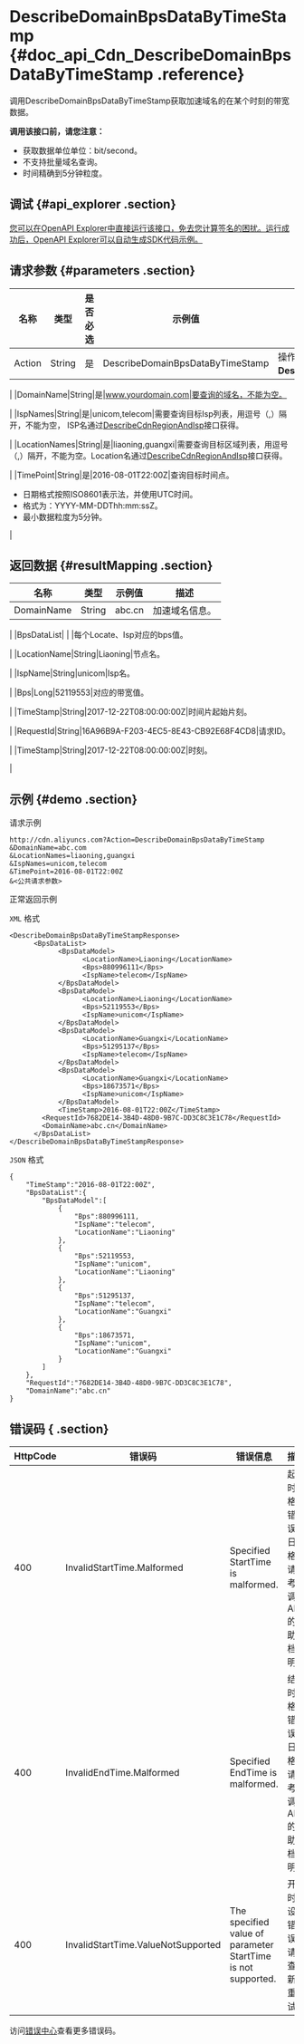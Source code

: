 # DescribeDomainBpsDataByTimeStamp {#doc_api_Cdn_DescribeDomainBpsDataByTimeStamp .reference}

调用DescribeDomainBpsDataByTimeStamp获取加速域名的在某个时刻的带宽数据。

 **调用该接口前，请您注意：** 

-   获取数据单位单位：bit/second。
-   不支持批量域名查询。
-   时间精确到5分钟粒度。

## 调试 {#api_explorer .section}

[您可以在OpenAPI Explorer中直接运行该接口，免去您计算签名的困扰。运行成功后，OpenAPI Explorer可以自动生成SDK代码示例。](https://api.aliyun.com/#product=Cdn&api=DescribeDomainBpsDataByTimeStamp&type=RPC&version=2018-05-10)

## 请求参数 {#parameters .section}

|名称|类型|是否必选|示例值|描述|
|--|--|----|---|--|
|Action|String|是|DescribeDomainBpsDataByTimeStamp|操作接口名，系统规定参数。取值：**DescribeDomainBpsDataByTimeStamp**。

 |
|DomainName|String|是|www.yourdomain.com|要查询的域名，不能为空。

 |
|IspNames|String|是|unicom,telecom|需要查询目标Isp列表，用逗号（,）隔开，不能为空， ISP名通过[DescribeCdnRegionAndIsp](~~91077~~)接口获得。

 |
|LocationNames|String|是|liaoning,guangxi|需要查询目标区域列表，用逗号（,）隔开，不能为空。Location名通过[DescribeCdnRegionAndIsp](~~91077~~)接口获得。

 |
|TimePoint|String|是|2016-08-01T22:00Z|查询目标时间点。

 -   日期格式按照ISO8601表示法，并使用UTC时间。
-   格式为：YYYY-MM-DDThh:mm:ssZ。
-   最小数据粒度为5分钟。

 |

## 返回数据 {#resultMapping .section}

|名称|类型|示例值|描述|
|--|--|---|--|
|DomainName|String|abc.cn|加速域名信息。

 |
|BpsDataList| | |每个Locate、Isp对应的bps值。

 |
|LocationName|String|Liaoning|节点名。

 |
|IspName|String|unicom|Isp名。

 |
|Bps|Long|52119553|对应的带宽值。

 |
|TimeStamp|String|2017-12-22T08:00:00:00Z|时间片起始片刻。

 |
|RequestId|String|16A96B9A-F203-4EC5-8E43-CB92E68F4CD8|请求ID。

 |
|TimeStamp|String|2017-12-22T08:00:00:00Z|时刻。

 |

## 示例 {#demo .section}

请求示例

``` {#request_demo}
http://cdn.aliyuncs.com?Action=DescribeDomainBpsDataByTimeStamp
&DomainName=abc.com
&LocationNames=liaoning,guangxi
&IspNames=unicom,telecom
&TimePoint=2016-08-01T22:00Z
&<公共请求参数>
```

正常返回示例

`XML` 格式

``` {#xml_return_success_demo}
<DescribeDomainBpsDataByTimeStampResponse>
      <BpsDataList>
		    <BpsDataModel>
			      <LocationName>Liaoning</LocationName>
			      <Bps>880996111</Bps>
			      <IspName>telecom</IspName>
		    </BpsDataModel>
		    <BpsDataModel>
			      <LocationName>Liaoning</LocationName>
			      <Bps>52119553</Bps>
			      <IspName>unicom</IspName>
		    </BpsDataModel>
		    <BpsDataModel>
			      <LocationName>Guangxi</LocationName>
			      <Bps>51295137</Bps>
			      <IspName>telecom</IspName>
		    </BpsDataModel>
		    <BpsDataModel>
			      <LocationName>Guangxi</LocationName>
			      <Bps>18673571</Bps>
			      <IspName>unicom</IspName>
		    </BpsDataModel>
            <TimeStamp>2016-08-01T22:00Z</TimeStamp>
	    <RequestId>7682DE14-3B4D-48D0-9B7C-DD3C8C3E1C78</RequestId>
	    <DomainName>abc.cn</DomainName>
      </BpsDataList>
</DescribeDomainBpsDataByTimeStampResponse>
```

`JSON` 格式

``` {#json_return_success_demo}
{
	"TimeStamp":"2016-08-01T22:00Z",
	"BpsDataList":{
		"BpsDataModel":[
			{
				"Bps":880996111,
				"IspName":"telecom",
				"LocationName":"Liaoning"
			},
			{
				"Bps":52119553,
				"IspName":"unicom",
				"LocationName":"Liaoning"
			},
			{
				"Bps":51295137,
				"IspName":"telecom",
				"LocationName":"Guangxi"
			},
			{
				"Bps":18673571,
				"IspName":"unicom",
				"LocationName":"Guangxi"
			}
		]
	},
	"RequestId":"7682DE14-3B4D-48D0-9B7C-DD3C8C3E1C78",
	"DomainName":"abc.cn"
}
```

## 错误码 { .section}

|HttpCode|错误码|错误信息|描述|
|--------|---|----|--|
|400|InvalidStartTime.Malformed|Specified StartTime is malformed.|起始时间格式错误。日期格式请参考所调用API的帮助文档说明。|
|400|InvalidEndTime.Malformed|Specified EndTime is malformed.|结束时间格式错误。日期格式请参考所调用API的帮助文档说明。|
|400|InvalidStartTime.ValueNotSupported|The specified value of parameter StartTime is not supported.|开始时间设置错误，请检查更新后重试。|

访问[错误中心](https://error-center.aliyun.com/status/product/Cdn)查看更多错误码。

